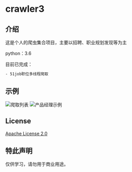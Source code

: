 # crawler3

## 介绍

这是个人的爬虫集合项目，主要以招聘、职业规划发现等为主  

python：3.6

目前已完成：

``` html
- 51job职位多线程爬取
```

## 示例

![爬取列表](https://github.com/xmcy0011/crawler3/tree/master/Resources/Demo/2018.7已爬取示例.jpg)
![产品经理示例](https://github.com/xmcy0011/crawler3/tree/master/Resources/Demo/2018.7产品经理.jpg)

## License

[Apache License 2.0](https://github.com/xmcy0011/crawler3/blob/master/LICENSE)

## 特此声明

仅供学习，请勿用于商业用途。
